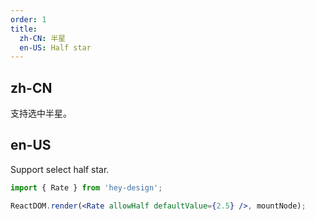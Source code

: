 ```yaml
---
order: 1
title:
  zh-CN: 半星
  en-US: Half star
---
```


## zh-CN

支持选中半星。

## en-US

Support select half star.

```jsx
import { Rate } from 'hey-design';

ReactDOM.render(<Rate allowHalf defaultValue={2.5} />, mountNode);
```
